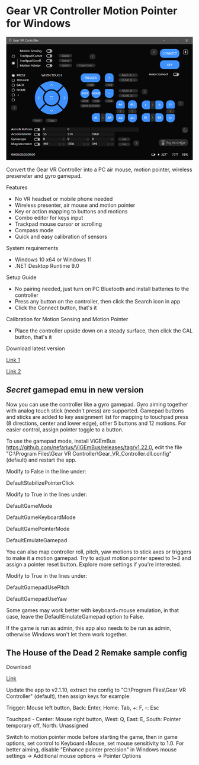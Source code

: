 # Gear VR Controller Motion Pointer for Windows

![alt text](https://github.com/ShimuraWorkshop/Gear-VR-Controller-Motion-Pointer-for-Windows/blob/main/screenshot.png "screenshot")


Convert the Gear VR Controller into a PC air mouse, motion pointer, wireless preseneter and gyro gamepad.


Features
- No VR headset or mobile phone needed
- Wireless presenter, air mouse and motion pointer
- Key or action mapping to buttons and motions
- Combo editor for keys input
- Trackpad mouse cursor or scrolling
- Compass mode
- Quick and easy calibration of sensors


System requirements
- Windows 10 x64 or Windows 11
- .NET Desktop Runtime 9.0


Setup Guide
- No pairing needed, just turn on PC Bluetooth and install batteries to the controller
- Press any button on the controller, then click the Search icon in app
- Click the Connect button, that's it


Calibration for Motion Sensing and Motion Pointer
- Place the controller upside down on a steady surface, then click the CAL button, that's it


Download latest version

[Link 1](https://drive.google.com/drive/folders/1FN2FOPHm6QyQqntdEFUnvLKOWFaLj8HI)

[Link 2](https://www.mediafire.com/file/mr4r299a5cj822j/Gear_VR_Controller_setup.exe/file)


## *Secret* gamepad emu in new version

Now you can use the controller like a gyro gamepad. Gyro aiming together with analog touch stick (needn't press) are supported. Gamepad buttons and sticks are added to key assignment list for mapping to touchpad press (8 directions, center and lower edge), other 5 buttons and 12 motions. For easier control, assign pointer toggle to a button.

To use the gamepad mode, install ViGEmBus https://github.com/nefarius/ViGEmBus/releases/tag/v1.22.0, edit the file "C:\Program Files\Gear VR Controller\Gear_VR_Controller.dll.config" (default) and restart the app.

Modify to False in the line under:

DefaultStabilizePointerClick

Modify to True in the lines under:

DefaultGameMode

DefaultGameKeyboardMode

DefaultGamePointerMode

DefaultEmulateGamepad

You can also map controller roll, pitch, yaw motions to stick axes or triggers to make it a motion gamepad. Try to adjust motion pointer speed to 1~3 and assign a pointer reset button. Explore more settings if you're interested.

Modify to True in the lines under:

DefaultGamepadUsePitch

DefaultGamepadUseYaw

Some games may work better with keyboard+mouse emulation, in that case, leave the DefaultEmulateGamepad option to False.

If the game is run as admin, this app also needs to be run as admin, otherwise Windows won't let them work together.

## The House of the Dead 2 Remake sample config

Download

[Link](https://www.mediafire.com/file/ca3mrdhr4q8jl0g/Gear_VR_Controller.dll.config_the.house.of.the.dead.2.remake.zip/file)

Update the app to v2.1.10, extract the config to "C:\Program Files\Gear VR Controller\" (default), then assign keys for example:

Trigger: Mouse left button, Back: Enter, Home: Tab, +: F, -: Esc

Touchpad - Center: Mouse right button, West: Q, East: E, South: Pointer temporary off, North: Unassigned

Switch to motion pointer mode before starting the game, then in game options, set control to Keyboard+Mouse, set mouse sensitivity to 1.0. For better aiming, disable "Enhance pointer precision" in Windows mouse settings -> Additional mouse options -> Pointer Options

